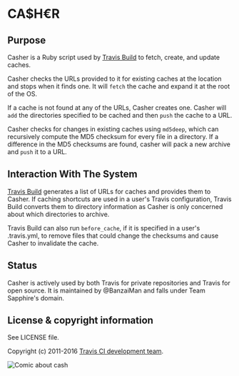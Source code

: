 # CA$H€R

## Purpose

Casher is a Ruby script used by [Travis Build](https://github.com/travis-ci/travis-build) to fetch, create, and update caches. 

Casher checks the URLs provided to it for existing caches at the location and stops when it finds one. It will `fetch` the cache and expand it at the root of the OS. 

If a cache is not found at any of the URLs, Casher creates one. Casher will `add` the directories specified to be cached and then `push` the cache to a URL.

Casher checks for changes in existing caches using `md5deep`, which can recursively compute the MD5 checksum for every file in a directory. If a difference in the MD5 checksums are found, casher will pack a new archive and `push` it to a URL.


## Interaction With The System

[Travis Build](https://github.com/travis-ci/travis-build) generates a list of URLs for caches and provides them to Casher. If caching shortcuts are used in a user's Travis configuration, Travis Build converts them to directory information as Casher is only concerned about which directories to archive.

Travis Build can also run `before_cache`, if it is specified in a user's .travis.yml, to remove files that could change the checksums and cause Casher to invalidate the cache.

## Status

Casher is actively used by both Travis for private repositories and Travis for open source. It is maintained by @BanzaiMan and falls under Team Sapphire's domain.

## License & copyright information

See LICENSE file.

Copyright (c) 2011-2016 [Travis CI development
team](https://github.com/travis-ci).

![Comic about cash](http://4.bp.blogspot.com/_XdP6Lp2ceqY/TEJuww2sk2I/AAAAAAAAWpY/EmWweRXahGM/s1600/tumblr_l55qcmER041qznd83o1_500.jpg)
